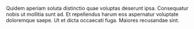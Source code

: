 Quidem aperiam soluta distinctio quae voluptas deserunt ipsa.
Consequatur nobis ut mollitia sunt ad.
Et repellendus harum eos aspernatur voluptate doloremque saepe.
Ut et dicta occaecati fuga.
Maiores recusandae sint.